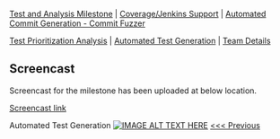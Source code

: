 [Test and Analysis Milestone](../README.md) | [Coverage/Jenkins Support](/reports/Coverage.md) | [Automated Commit Generation - Commit Fuzzer](/reports/Fuzzer.md)

[Test Prioritization Analysis](/reports/TestPrioritization.md) | [Automated Test Generation](/reports/TestGeneration.md) | [Team Details](/reports/Team.md)

Screencast
----------------------------------

Screencast for the milestone has been uploaded at below location.

[Screencast link](http://tiny.cc/screencast)

Automated Test Generation
[![IMAGE ALT TEXT HERE](https://img.youtube.com/vi/VDcdgRGKSoE/0.jpg)](https://www.youtube.com/watch?v=VDcdgRGKSoE)
[<<< Previous](/reports/Team.md)
